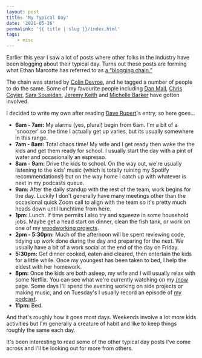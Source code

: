 ```yaml
---
layout: post
title: 'My Typical Day'
date: '2021-05-26'
permalink: '{{ title | slug }}/index.html'
tags:
    - misc
---
```


Earlier this year I saw a lot of posts where other folks in the industry have been blogging about their typical day. Turns out these posts are forming what Ethan Marcotte has referred to as [a “blogging chain.”](https://ethanmarcotte.com/wrote/a-day-typical/)

The chain was started by [Colin Devroe](http://cdevroe.com/2021/01/07/my-typical-day/), and he tagged a number of people to do the same. Some of my favourite people including [Dan Mall](https://danmall.me/articles/my-typical-day/), [Chris Coyier](https://chriscoyier.net/2021/01/08/my-typical-day/), [Sara Soueidan](https://www.sarasoueidan.com/desk/typical-day/), [Jeremy Keith](https://adactio.com/journal/17750) and [Michelle Barker](https://css-irl.info/my-typical-day/) have gotten involved.

I decided to write my own after reading [Dave Rupert](https://daverupert.com/2021/01/my-typical-day/)'s entry, so here goes...

-   **6am - 7am:** My alarms (yes, plural) begin from 6am. I'm a bit of a 'snoozer' so the time I actually get up varies, but its usually somewhere in this range.
-   **7am - 8am:** Total chaos time! My wife and I get ready then wake the the kids and get them ready for school. I usually start the day with a pint of water and occasionally an espresso.
-   **8am - 9am:** Drive the kids to school. On the way out, we're usually listening to the kids' music (which is totally ruining my Spotify recommendations!) but on the way home I catch up with whatever is next in my podcasts queue.
-   **9am:** After the daily standup with the rest of the team, work begins for the day. Luckily I don't generally have many meetings other than the occasional quick Zoom call to align with the team so it's pretty much heads down until lunchtime from here.
-   **1pm:** Lunch. If time permits I also try and squeeze in some household jobs. Maybe get a head start on dinner, clean the fish tank, or work on one of my [woodworking projects](https://www.youtube.com/c/ajaykarwal).
-   **2pm - 5:30pm:** Much of the afternoon will be spent reviewing code, tidying up work done during the day and preparing for the next. We usually have a bit of a work social at the end of the day on Friday.
-   **5:30pm:** Get dinner cooked, eaten and cleared, then entertain the kids for a little while. Once my youngest has been taken to bed, I help the eldest with her homework.
-   **8pm:** Once the kids are both asleep, my wife and I will usually relax with some Netflix. You can see what we're currently watching on my [/now](/now) page. Some days I'll spend the evening working on side projects or making music, and on Tuesday's I usually record an episode of [my podcast](https://inspect.fm/).
-   **11pm:** Bed.

And that's roughly how it goes most days. Weekends involve a lot more kids activities but I'm generally a creature of habit and like to keep things roughly the same each day.

It's been interesting to read some of the other typical day posts I've come across and I'll be looking out for more from others.
